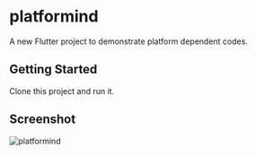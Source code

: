 # platformind

A new Flutter project to demonstrate platform dependent codes.

## Getting Started

Clone this project and run it.

## Screenshot

![platformind](https://github.com/JeevsDev/platformind/assets/96291802/d2076162-41ca-4be6-af29-afd268028841)
